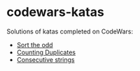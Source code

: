 # codewars-katas
Solutions of katas completed on CodeWars:
* [Sort the odd](https://www.codewars.com/kata/578aa45ee9fd15ff4600090d)
* [Counting Duplicates](https://www.codewars.com/kata/54bf1c2cd5b56cc47f0007a1)
* [Consecutive strings](https://www.codewars.com/kata/56a5d994ac971f1ac500003e)
